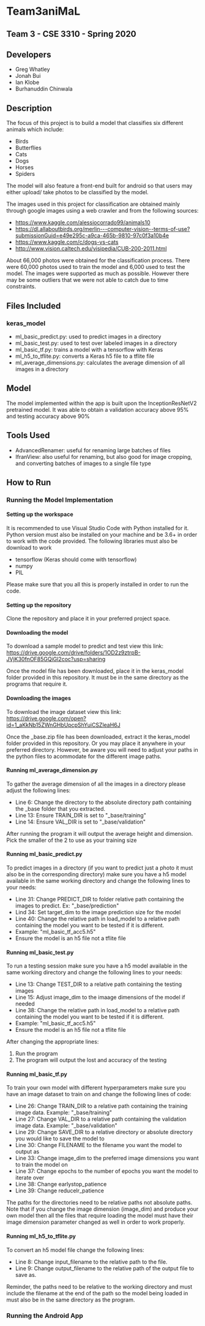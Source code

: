 # Team3aniMaL
## Team 3 - CSE 3310 - Spring 2020

## Developers
- Greg Whatley
- Jonah Bui
- Ian Klobe
- Burhanuddin Chinwala
## Description
The focus of this project is to build a model that classifies six different animals which include:
- Birds
- Butterflies
- Cats
- Dogs
- Horses
- Spiders

The model will also feature a front-end built for android so that users may either upload/ take photos to be classified by the model. 

The images used in this project for classification are obtained mainly through google images using a web crawler and from the following sources:
- https://www.kaggle.com/alessiocorrado99/animals10
- https://dl.allaboutbirds.org/merlin---computer-vision--terms-of-use?submissionGuid=e49e295c-a9ca-465b-9810-97c0f3a10b4e
- https://www.kaggle.com/c/dogs-vs-cats
- http://www.vision.caltech.edu/visipedia/CUB-200-2011.html

About 66,000 photos were obtained for the classification process. There were 60,000 photos used to train the model and 6,000 used to test the model. The images were supported as much as possible. However there may be some outliers that we were not able to catch due to time constraints.

## Files Included
### keras_model
- ml_basic_predict.py: used to predict images in a directory
- ml_basic_test.py: used to test over labeled images in a directory
- ml_basic_tf.py: trains a model with a tensorflow with Keras
- ml_h5_to_tflite.py: converts a Keras h5 file to a tflite file 
- ml_average_dimensions.py: calculates the average dimension of all images in a directory
## Model
The model implemented within the app is built upon the InceptionResNetV2 pretrained model. It was able to obtain a validation accuracy above 95% and testing accuracy above 90%

## Tools Used
- AdvancedRenamer: useful for renaming large batches of files
- IfranView: also useful for renaming, but also good for image cropping, and converting batches of images to a single file type

## How to Run
### Running the Model Implementation
#### Setting up the workspace
It is recommended to use Visual Studio Code with Python installed for it. Python version must also be installed on your machine and be 3.6+ in order to work with the code provided.
The following libraries must also be download to work
- tensorflow (Keras should come with tensorflow)
- numpy
- PIL

Please make sure that you all this is properly installed in order to run the code.
#### Setting up the repository
Clone the repository and place it in your preferred project space.
#### Downloading the model
To download a sample model to predict and test view this link:
https://drive.google.com/drive/folders/1OD2z9ztrpB-JVjK30fnOF85GQiGl2coc?usp=sharing

Once the model file has been downloaded, place it in the keras_model folder provided in this repository. It must be in the same directory as the programs that require it.
#### Downloading the images
To download the image dataset view this link:
https://drive.google.com/open?id=1_aKkNb15ZWnGHbUpcpShYuiCSZleaH6J

Once the \_base.zip file has been downloaded, extract it the keras_model folder provided in this repository. Or you may place it anywhere in your preferred directory. However, be aware you will need to adjust your paths in the python files to acommodate for the different image paths.

#### Running ml_average_dimension.py
To gather the average dimension of all the images in a directory please adjust the following lines:
- Line 6: Change the directory to the absolute directory path containing the \_base folder that you extracted.
- Line 13: Ensure TRAIN_DIR is set to "\_base/training"
- Line 14: Ensure VAL_DIR is set to "\_base/validation"

After running the program it will output the average height and dimension. Pick the smaller of the 2 to use as your training size
#### Running ml_basic_predict.py
To predict images in a directory (if you want to predict just a photo it must also be in the corresponding directory) make sure you have a h5 model available in the same working directory and change the following lines to your needs:
- Line 31: Change PREDICT_DIR to folder relative path containing the images to predict. Ex: "\_base/prediction"
- Lind 34: Set target_dim to the image prediction size for the model
- Line 40: Change the relative path in load_model to a relative path containing the model you want to be tested if it is different.
- Example: "ml_basic_tf_acc5.h5"
- Ensure the model is an h5 file not a tflite file
#### Running ml_basic_test.py
To run a testing session make sure you have a h5 model available in the same working directory and change the following lines to your needs:
- Line 13: Change TEST_DIR to a relative path containing the testing images
- Line 15: Adjust image_dim to the imaage dimensions of the model if needed
- Line 38: Change the relative path in load_model to a relative path containing the model you want to be tested if it is different.
- Example: "ml_basic_tf_acc5.h5"
- Ensure the model is an h5 file not a tflite file

After changing the appropriate lines:
1. Run the program
2. The program will output the lost and accuracy of the testing
#### Running ml_basic_tf.py
To train your own model with different hyperparameters make sure you have an image dataset to train on and change the following lines of code:
- Line 26: Change TRAIN_DIR to a relative path containing the training image data. Example: "\_base/training"
- Line 27: Change VAL_DIR to a relative path containing the validation image data. Example: "\_base/validation"
- Line 29: Change SAVE_DIR to a relative directory or absolute directory you would like to save the model to
- Line 30: Change FILENAME to the filename you want the model to output as
- Line 33: Change image_dim to the preferred image dimensions you want to train the model on
- Line 37: Change epochs to the number of epochs you want the model to iterate over
- Line 38: Change earlystop_patience
- Line 39: Change reducelr_patience

The paths for the directories need to be relative paths not absolute paths. Note that if you change the image dimension (image_dim) and produce your own model then all the files that require loading the model must have their image dimension parameter changed as well in order to work properly.
#### Running ml_h5_to_tflite.py
To convert an h5 model file change the following lines:
- Line 8: Change input_filename to the relative path to the file.
- Line 9: Change output_filename to the relative path of the output file to save as.

Reminder, the paths need to be relative to the working directory and must include the filename at the end of the path so the model being loaded in must also be in the same directory as the program.
### Running the Android App
